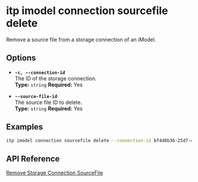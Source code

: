 # itp imodel connection sourcefile delete

Remove a source file from a storage connection of an iModel.

## Options

- **`-c, --connection-id`**  
  The ID of the storage connection.  
  **Type:** `string` **Required:** Yes

- **`--source-file-id`**  
  The source file ID to delete.  
  **Type:** `string` **Required:** Yes

## Examples

```bash
itp imodel connection sourcefile delete --connection-id bf4d8b36-25d7-4b72-b38b-12c1f0325f42 --source-file-id 297c8ab9-53a3-4fe5-adf8-79b4c1a95cbb
```

## API Reference

[Remove Storage Connection SourceFile](https://developer.bentley.com/apis/synchronization/operations/remove-storage-connection-sourcefile/)
